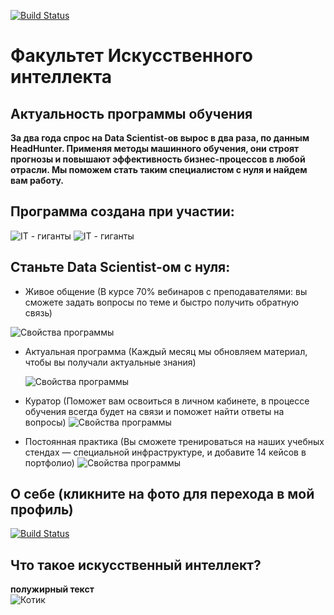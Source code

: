 
[![Build Status](https://images.milledcdn.com/2021-11-26/E0tvlhuzBrDMoubz/pv5EGNOGDz41.png)](https://gb.ru/)
# Факультет Искусственного интеллекта #

## Актуальность программы обучения ##
**За два года спрос на Data Scientist-ов вырос в два раза, по данным HeadHunter. Применяя методы машинного обучения, они строят прогнозы и повышают эффективность бизнес-процессов в любой отрасли. Мы поможем стать таким специалистом с нуля и найдем вам работу.**

## Программа создана при участии: ##
![IT - гиганты](https://assets-global.website-files.com/61bafbcefbbcefbabc858991/61bafbcefbbcef67ea858b0a_Megafon%20logo.png)
![IT - гиганты](https://obsproject.com/media/pages/contribute/nvidia/33cfcf4793-1642028463/nvidia-logo-horiz-rgb-wht-for-screen-small.png)


## Станьте Data Scientist-ом с нуля: ## 
-  Живое общение (В курсе 70% вебинаров с преподавателями: вы сможете задать вопросы по теме и быстро получить обратную связь)
  
  ![Свойства программы](https://assets-global.website-files.com/61bafbcefbbcefbabc858991/61bafbcefbbcef7e3b858e86_Soft%20Skills.png)

- Актуальная программа (Каждый месяц мы обновляем материал, чтобы вы получали актуальные знания)
  
  ![Свойства программы](https://assets-global.website-files.com/61bafbcefbbcefbabc858991/61bafbcefbbcef453a858e88_Bystryj%20start.png)
- Куратор (Поможет вам освоиться в личном кабинете, в процессе обучения всегда будет на связи и поможет найти ответы на вопросы)
   ![Свойства программы](https://assets-global.website-files.com/61bafbcefbbcefbabc858991/61bafbcefbbcef75f4858e77_Opytnye%20prepodavateli.png)
 
- Постоянная практика (Вы сможете тренироваться на наших учебных стендах — специальной инфраструктуре, и добавите 14 кейсов в портфолио)
  ![Свойства программы](https://assets-global.website-files.com/61bafbcefbbcefbabc858991/61bafbcefbbcef225a858e82_Obuchenie%20v%20udobnoe%20vremya.png)









## О себе (кликните на фото для перехода в мой профиль) ##
[![Build Status](https://gbcdn.mrgcdn.ru/uploads/avatar/4081033/attachment/thumb-367078ed130c0364e55b216806eb79d1.jpg)](https://gb.ru/users/657168)

## Что такое искусственный интеллект? ##



**полужирный текст**  
![Котик](https://rmapo.ru/uploads/logo_rmapo.png)




